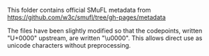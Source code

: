 This folder contains official SMuFL metadata from https://github.com/w3c/smufl/tree/gh-pages/metadata

The files have been slightly modified so that the codepoints, written "U+0000" upstream, are written "\u0000". This allows direct use as unicode characters without preprocessing.
